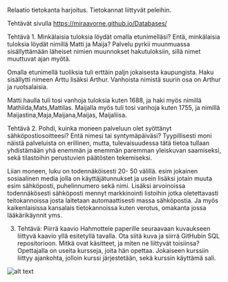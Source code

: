 Relaatio tietokanta harjoitus. Tietokannat liittyvät peleihin.

Tehtävät sivulla https://miraavorne.github.io/Databases/

Tehtävä 1.
Minkälaisia tuloksia löydät omalla etunimelläsi? Entä, minkälaisia tuloksia löydät nimillä Matti ja Maija? Palvelu pyrkii muunmuassa sisällyttämään läheiset nimien muunnokset hakutuloksiin, sillä nimet muuttuvat ajan myötä. 

Omalla etunimellä tuoliksia tuli erttäin paljn jokaisesta kaupungista. Haku sisällytti nimeen Arttu lisäksi Arthur. Vanhoista nimistä suurin osa on Arthur ja ruotsalaisia.

Matti haulla tuli tosi vanhoja tuloksia kuten 1688, ja haki myös nimillä Mathilda,Mats,Mattilas.
Maijalla myös tuli tosi vanhoja kuten 1755, ja nimillä Maijastina,Maja,Maijana,Maijas, Maijaliisa.


Tehtävä 2.
Pohdi, kuinka moneen palveluun olet syöttänyt sähköpostiosoitteesi? Entä nimesi tai syntymäpäiväsi? Tyypillisesti moni näistä palveluista on erillinen, mutta, tulevaisuudessa tätä tietoa tullaan yhdistämään yhä enemmän ja enemmän paremman yleiskuvan saamiseksi, sekä tilastoihin perustuvien päätösten tekemiseksi.

Liian moneen, luku on todennäköisesti 20- 50 välillä. esim jokainen sosiaalinen media jolla on käyttäjätunnukset ja usein lisäksi jotain muuta esim sähköposti, puhelinnumero sekä nimi.
Lisäksi arvoinoissa todennäkösesti sähköposti mennyt markkinointi listoihin jotka oletettavasti teitokannoissa josta laitetaan automaattisesti massa sähköpostia.
Ja myös kaikenlaisissa kansalais tietokannoissa kuten verotus, omakanta jossa lääkärikäynnit yms.

3. Tehtävä: Piirrä kaavio
Hahmottele paperille seuraavaan kuvaukseen liittyvä kaavio yllä esitetyllä tavalla. Ota siitä kuva ja siirrä GitHubin SQL repositorioon. Mitkä ovat käsitteet, ja miten ne liittyvät toisiinsa?
Opettajalla on useita kursseja, joita hän opettaa. Jokaiseen kurssiin liittyy ajankohta, jolloin kurssi järjestetään, sekä kurssin käyttämä sali.

![alt text]([http://url/to/img.png](https://github.com/ArttuNieminen/ElectronProjects/blob/main/Relaatiotietokanta/electron-react.devtools/Pictures/RelaatiotietokantaTeht%C3%A4v%C3%A4.drawio(3).png)https://github.com/ArttuNieminen/ElectronProjects/blob/main/Relaatiotietokanta/electron-react.devtools/Pictures/RelaatiotietokantaTeht%C3%A4v%C3%A4.drawio(3).png)
